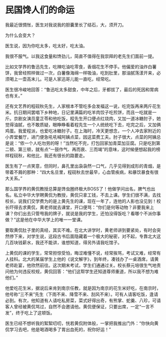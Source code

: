# 民国馋人们的命运

我最近很惆怅，医生对我说我的胆囊里长了结石，大，须开刀。 

为什么会变大？ 

医生说，因为你吃太多，吃太好，吃太油。 

我很不服气。以我这食量和馋劲儿，简直不值得在我崇拜的老先生们面前一提。 

比如文学界的鲁迅先生，吃辣吃油吃零食，香烟花生不停手。他偏爱的油炸白薯饼，我曾经照样做过一次，白薯像海绵一样吸油，吃到肚里，那油腻荡漾开来，必须喝上一壶高末儿。可是人家迅哥儿能一直吃，经常吃。 

医生很冷峻地回答：“鲁迅吃太多甜食，中年之后，牙都拔了，最后的死因和胃病也有关。” 

还有文艺界的程砚秋先生，人家根本不管吃多会发福这一说，吃完饭再来两斤花生米。抗日期间罢唱下乡种地，日记里满篇的吃羊肉饺子吃煎饼，而且一吃就是一斤。京剧女演员童芷苓和他吃饭，程先生开口便点红烧肉，又加一道冰糖肘子，她觉得油腻，也不敢质疑，眼睁睁看着程先生一个人统统吃下去，吃完之后，又加俩鸡蛋。我爱程派，也爱吃冰糖肘子。在上海时，冷天更想念，一个人冲去家附近的小弄堂餐厅，进门便急吼吼喊阿姨点菜，因这菜费工夫。肘子很大，点菜的阿姨总是说：“侬一个人吃勿劳的呀！”当然吃不完，打包回家加青菜加豆腐。只是吃到第二顿、第三顿，就有点“一鼓作气、再而衰、三而竭”的意味，这时候便想起我的榜样程砚秋，和他比，我还有很长的路要走。 

医生有了一点笑意，但同时，鼻孔里出袅袅然一口气，几乎见得到成形的青烟，是带着不屑的那种：“四大名旦里，程砚秋去世最早，心血管疾病，和暴饮暴食有很大关系。” 

那么国学界的黄侃教授总算是馋虫圈终极大BOSS了！他做学问出名，脾气也出名。私立中华大学聘黄侃为教授，黄侃只拿工钱，不去上课。学生们很不满，去找校长，说我们交学费为的是上黄先生的课，现在一年了，连他的人影也没见到！校长吓得去求黄侃，黄老师就去课堂，开口便骂：“你们是何等动物？非要我来上课？你们出去只管甩我的牌子，就说是我的学生，还怕没得饭吃？看哪个不派你事做？”这是他在中华大学上的唯一一堂课。 

要取黄侃肚子里的真经，其实不难。在北大讲学时，黄老师讲到要紧处，有时会突然停下来，对学生说，这段古书后面隐藏着一个极大的秘密，对不起，专靠北大这几百块钱薪水，我还不能讲，谁想知道，得另外请我吃馆子。 

上黄侃的课的学生，常常担惊受怕，晦涩难懂不说，经常挨骂，考试又难，经常有人挂科。北大的某届学生上他的《说文解字》，到年终，凑钱办了一桌酒席，请黄老师赴宴，他欣然前往。这次期末考试，学生们通通过关。校长蔡元培很生气地责问他为何违反校规，黄侃回答：“他们这帮学生还知道尊师重道，所以我不想为难他们。” 

他爱吃花生米，据说后来肯到南京任教，就是因为南京的花生米好吃，在南京时，他号称“三不来”先生（下雨不来、降雪不来、刮风不来）。可有人请客吃饭，逢请必到。有次，他知道有人请吃私房菜，菜式好得出奇，有熊掌、蛇羹、八珍，可请客人曾经被黄侃骂过，自然不会邀请他。黄侃便保证，只要出席，一定“一言不发”，终于吃上了这顿饭。 

医生已经不想听我的絮絮叨叨，恍若黄侃附体般，一掌把我推出门外：“你快向黄侃学习去吧，他是喝酒喝多了胃出血死的，祝你好运！”